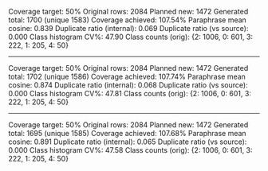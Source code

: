Coverage target: 50%
Original rows: 2084
Planned new: 1472
Generated total: 1700 (unique 1583)
Coverage achieved: 107.54%
Paraphrase mean cosine: 0.839
Duplicate ratio (internal): 0.069
Duplicate ratio (vs source): 0.000
Class histogram CV%: 47.90
Class counts (orig): {2: 1006, 0: 601, 3: 222, 1: 205, 4: 50}

---
Coverage target: 50%
Original rows: 2084
Planned new: 1472
Generated total: 1702 (unique 1586)
Coverage achieved: 107.74%
Paraphrase mean cosine: 0.874
Duplicate ratio (internal): 0.068
Duplicate ratio (vs source): 0.000
Class histogram CV%: 47.81
Class counts (orig): {2: 1006, 0: 601, 3: 222, 1: 205, 4: 50}

---
Coverage target: 50%
Original rows: 2084
Planned new: 1472
Generated total: 1695 (unique 1585)
Coverage achieved: 107.68%
Paraphrase mean cosine: 0.891
Duplicate ratio (internal): 0.065
Duplicate ratio (vs source): 0.000
Class histogram CV%: 47.58
Class counts (orig): {2: 1006, 0: 601, 3: 222, 1: 205, 4: 50}
